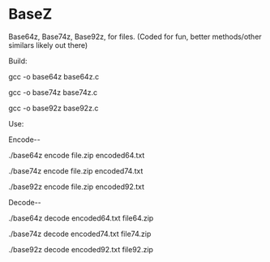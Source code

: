 # BaseZ
Base64z, Base74z, Base92z, for files. (Coded for fun, better methods/other similars likely out there)

Build:

gcc -o base64z base64z.c

gcc -o base74z base74z.c

gcc -o base92z base92z.c

Use:

Encode--

./base64z encode file.zip encoded64.txt

./base74z encode file.zip encoded74.txt

./base92z encode file.zip encoded92.txt

Decode--

./base64z decode encoded64.txt file64.zip

./base74z decode encoded74.txt file74.zip

./base92z decode encoded92.txt file92.zip





